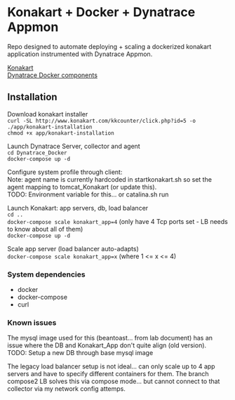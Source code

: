 # Konakart + Docker + Dynatrace Appmon
Repo designed to automate deploying + scaling a dockerized konakart application instrumented with Dynatrace Appmon.

[Konakart](https://www.konakart.com)<br>
[Dynatrace Docker components](https://github.com/Dynatrace/Dynatrace-Docker)<br>

## Installation
Download konakart installer<br>
`curl -SL http://www.konakart.com/kkcounter/click.php?id=5 -o ./app/konakart-installation`<br>
`chmod +x app/konakart-installation`

Launch Dynatrace Server, collector and agent<br>
`cd Dynatrace_Docker`<br>
`docker-compose up -d`

Configure system profile through client:<br>
    Note: agent name is currently hardcoded in startkonakart.sh so set the agent mapping to tomcat_Konakart (or update this).<br>
    TODO: Environment variable for this... or catalina.sh run<br> 

Launch Konakart: app servers, db, load balancer<br>
`cd ..`<br>
`docker-compose scale konakart_app=4` (only have 4 Tcp ports set - LB needs to know about all of them)<br>
`docker-compose up -d`

Scale app server (load balancer auto-adapts)<br>
`docker-compose scale konakart_app=x` (where 1 <= x <= 4)

### System dependencies
* docker
* docker-compose
* curl

### Known issues
The mysql image used for this (beantoast... from lab document) has an issue where the DB and Konakart_App don't quite align (old version).<br>
TODO: Setup a new DB through base mysql image<br>

The legacy load balancer setup is not ideal... can only scale up to 4 app servers and have to specify different containers for them. The branch compose2 LB solves this via compose mode... but cannot connect to that collector via my network config attemps.
